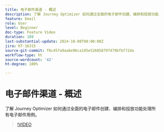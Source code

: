 ```yaml
---
title: 电子邮件渠道 - 概述
description: 了解 Journey Optimizer 如何通过全面的电子邮件创建、编排和投放功能处理所有电子邮件用例。
feature: Email
role: User
level: Beginner
doc-type: Feature Video
duration: 109
last-substantial-update: 2024-10-08T00:00:00Z
jira: KT-16315
source-git-commit: f0c457a9aa6e96ca185e526058797479bfbf72da
workflow-type: ht
source-wordcount: '42'
ht-degree: 100%

---
```



# 电子邮件渠道 - 概述

了解 Journey Optimizer 如何通过全面的电子邮件创建、编排和投放功能处理所有电子邮件用例。

>[!VIDEO](https://video.tv.adobe.com/v/3432675/?learn=on)
